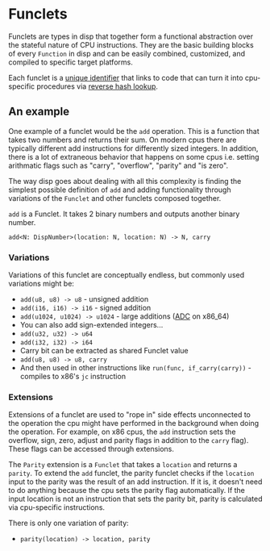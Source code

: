 # Funclets

Funclets are types in disp that together form a functional abstraction over the stateful nature of CPU instructions. They are the basic building blocks of every `Function` in disp and can be easily combined, customized, and compiled to specific target platforms.

Each funclet is a [unique identifier](need_link) that links to code that can turn it into cpu-specific procedures via [reverse hash lookup](../../dither/data/reverse-hash-lookup.md).

## An example

One example of a funclet would be the `add` operation. This is a function that takes two numbers and returns their sum. On modern cpus there are typically different add instructions for differently sized integers. In addition, there is a lot of extraneous behavior that happens on some cpus i.e. setting arithmatic flags such as "carry", "overflow", "parity" and "is zero".

The way disp goes about dealing with all this complexity is finding the simplest possible definition of `add` and adding functionality through variations of the `Funclet` and other funclets composed together.

`add` is a Funclet. It takes 2 binary numbers and outputs another binary number.

`add<N: DispNumber>(location: N, location: N) -> N, carry`

### Variations

Variations of this funclet are conceptually endless, but commonly used variations might be:
 - `add(u8, u8) -> u8` - unsigned addition
 - `add(i16, i16) -> i16` - signed addition
 - `add(u1024, u1024) -> u1024` - large additions ([ADC](https://www.felixcloutier.com/x86/adc) on x86_64)
 - You can also add sign-extended integers...
 - `add(u32, u32) -> u64`
 - `add(i32, i32) -> i64`
 - Carry bit can be extracted as shared Funclet value
 - `add(u8, u8) -> u8, carry`
 - And then used in other instructions like `run(func, if_carry(carry))` - compiles to x86's `jc` instruction

### Extensions

Extensions of a funclet are used to "rope in" side effects unconnected to the operation the cpu might have performed in the background when doing the operation. For example, on x86 cpus, the `add` instruction sets the overflow, sign, zero, adjust and parity flags in addition to the `carry` flag). These flags can be accessed through extensions.

The `Parity` extension is a `Funclet` that takes a `location` and returns a `parity`.
To extend the `add` funclet, the parity funclet checks if the `location` input to the parity was the result of an add instruction. If it is, it doesn't need to do anything because the cpu sets the parity flag automatically. If the input location is not an instruction that sets the parity bit, parity is calculated via cpu-specific instructions.

There is only one variation of parity:
 - `parity(location) -> location, parity`

